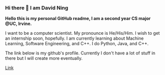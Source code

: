 ### Hi there 👋 I am David Ning
**Hello this is my personal GitHub readme, I am a second year CS major @UC, Irvine.**

I want to be a computer scientist.
My pronounce is He/His/Him. I wish to get an internship soon, hopefully. I am currently learning about Machine Learning, Software Engineering, and C++. I do Python, Java, and C++.

The link below is my github's profile. Currently I don't have a lot of stuff in there but I will create more eventually.

[Link](https://github.com/Zotman03)
<!--
**Zotman03/Zotman03** is a ✨ _special_ ✨ repository because its `README.md` (this file) appears on your GitHub profile.

Here are some ideas to get you started:

- 🔭 I’m currently working on ...
- 🌱 I’m currently learning ...
- 👯 I’m looking to collaborate on ...
- 🤔 I’m looking for help with ...
- 💬 Ask me about ...
- 📫 How to reach me: ...
- 😄 Pronouns: ...
- ⚡ Fun fact: ...
-->
